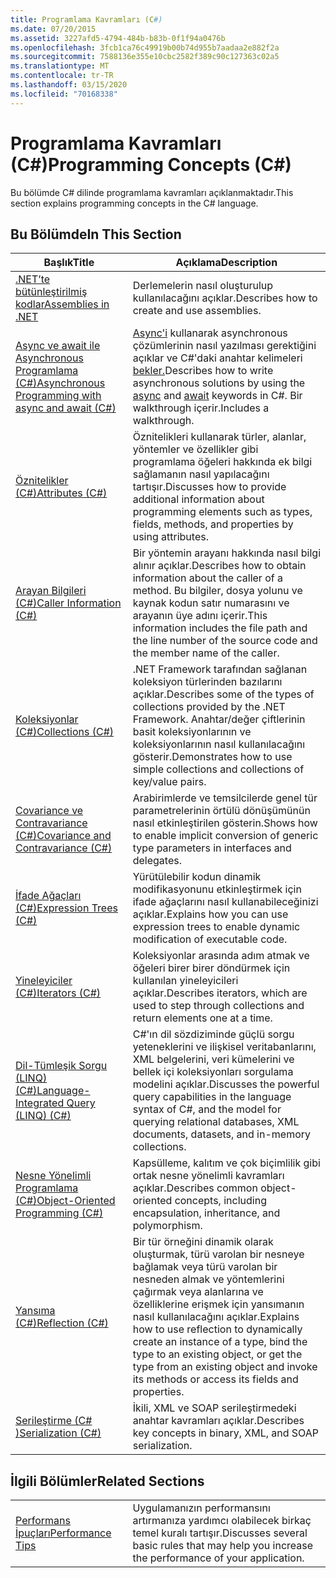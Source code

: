 ```yaml
---
title: Programlama Kavramları (C#)
ms.date: 07/20/2015
ms.assetid: 3227afd5-4794-484b-b83b-0f1f94a0476b
ms.openlocfilehash: 3fcb1ca76c49919b00b74d955b7aadaa2e882f2a
ms.sourcegitcommit: 7588136e355e10cbc2582f389c90c127363c02a5
ms.translationtype: MT
ms.contentlocale: tr-TR
ms.lasthandoff: 03/15/2020
ms.locfileid: "70168338"
---
```

# <a name="programming-concepts-c"></a><span data-ttu-id="a5b5c-102">Programlama Kavramları (C#)</span><span class="sxs-lookup"><span data-stu-id="a5b5c-102">Programming Concepts (C#)</span></span>
<span data-ttu-id="a5b5c-103">Bu bölümde C# dilinde programlama kavramları açıklanmaktadır.</span><span class="sxs-lookup"><span data-stu-id="a5b5c-103">This section explains programming concepts in the C# language.</span></span>  
  
## <a name="in-this-section"></a><span data-ttu-id="a5b5c-104">Bu Bölümde</span><span class="sxs-lookup"><span data-stu-id="a5b5c-104">In This Section</span></span>  
  
|<span data-ttu-id="a5b5c-105">Başlık</span><span class="sxs-lookup"><span data-stu-id="a5b5c-105">Title</span></span>|<span data-ttu-id="a5b5c-106">Açıklama</span><span class="sxs-lookup"><span data-stu-id="a5b5c-106">Description</span></span>|  
|-----------|-----------------|  
|[<span data-ttu-id="a5b5c-107">.NET’te bütünleştirilmiş kodlar</span><span class="sxs-lookup"><span data-stu-id="a5b5c-107">Assemblies in .NET</span></span>](../../../standard/assembly/index.md)|<span data-ttu-id="a5b5c-108">Derlemelerin nasıl oluşturulup kullanılacağını açıklar.</span><span class="sxs-lookup"><span data-stu-id="a5b5c-108">Describes how to create and use assemblies.</span></span>|  
|[<span data-ttu-id="a5b5c-109">Async ve await ile Asynchronous Programlama (C#)</span><span class="sxs-lookup"><span data-stu-id="a5b5c-109">Asynchronous Programming with async and await (C#)</span></span>](./async/index.md)|<span data-ttu-id="a5b5c-110">[Async'i](../../language-reference/keywords/async.md) kullanarak asynchronous çözümlerinin nasıl yazılması gerektiğini açıklar ve C#'daki anahtar kelimeleri [bekler.](../../language-reference/operators/await.md)</span><span class="sxs-lookup"><span data-stu-id="a5b5c-110">Describes how to write asynchronous solutions by using the [async](../../language-reference/keywords/async.md) and [await](../../language-reference/operators/await.md) keywords in C#.</span></span> <span data-ttu-id="a5b5c-111">Bir walkthrough içerir.</span><span class="sxs-lookup"><span data-stu-id="a5b5c-111">Includes a walkthrough.</span></span>|  
|[<span data-ttu-id="a5b5c-112">Öznitelikler (C#)</span><span class="sxs-lookup"><span data-stu-id="a5b5c-112">Attributes (C#)</span></span>](./attributes/index.md)|<span data-ttu-id="a5b5c-113">Öznitelikleri kullanarak türler, alanlar, yöntemler ve özellikler gibi programlama öğeleri hakkında ek bilgi sağlamanın nasıl yapılacağını tartışır.</span><span class="sxs-lookup"><span data-stu-id="a5b5c-113">Discusses how to provide additional information about programming elements such as types, fields, methods, and properties by using attributes.</span></span>|  
|[<span data-ttu-id="a5b5c-114">Arayan Bilgileri (C#)</span><span class="sxs-lookup"><span data-stu-id="a5b5c-114">Caller Information (C#)</span></span>](./caller-information.md)|<span data-ttu-id="a5b5c-115">Bir yöntemin arayanı hakkında nasıl bilgi alınır açıklar.</span><span class="sxs-lookup"><span data-stu-id="a5b5c-115">Describes how to obtain information about the caller of a method.</span></span> <span data-ttu-id="a5b5c-116">Bu bilgiler, dosya yolunu ve kaynak kodun satır numarasını ve arayanın üye adını içerir.</span><span class="sxs-lookup"><span data-stu-id="a5b5c-116">This information includes the file path and the line number of the source code and the member name of the caller.</span></span>|  
|[<span data-ttu-id="a5b5c-117">Koleksiyonlar (C#)</span><span class="sxs-lookup"><span data-stu-id="a5b5c-117">Collections (C#)</span></span>](./collections.md)|<span data-ttu-id="a5b5c-118">.NET Framework tarafından sağlanan koleksiyon türlerinden bazılarını açıklar.</span><span class="sxs-lookup"><span data-stu-id="a5b5c-118">Describes some of the types of collections provided by the .NET Framework.</span></span> <span data-ttu-id="a5b5c-119">Anahtar/değer çiftlerinin basit koleksiyonlarının ve koleksiyonlarının nasıl kullanılacağını gösterir.</span><span class="sxs-lookup"><span data-stu-id="a5b5c-119">Demonstrates how to use simple collections and collections of key/value pairs.</span></span>|  
|[<span data-ttu-id="a5b5c-120">Covariance ve Contravariance (C#)</span><span class="sxs-lookup"><span data-stu-id="a5b5c-120">Covariance and Contravariance (C#)</span></span>](./covariance-contravariance/index.md)|<span data-ttu-id="a5b5c-121">Arabirimlerde ve temsilcilerde genel tür parametrelerinin örtülü dönüşümünün nasıl etkinleştirilen gösterin.</span><span class="sxs-lookup"><span data-stu-id="a5b5c-121">Shows how to enable implicit conversion of generic type parameters in interfaces and delegates.</span></span>|  
|[<span data-ttu-id="a5b5c-122">İfade Ağaçları (C#)</span><span class="sxs-lookup"><span data-stu-id="a5b5c-122">Expression Trees (C#)</span></span>](./expression-trees/index.md)|<span data-ttu-id="a5b5c-123">Yürütülebilir kodun dinamik modifikasyonunu etkinleştirmek için ifade ağaçlarını nasıl kullanabileceğinizi açıklar.</span><span class="sxs-lookup"><span data-stu-id="a5b5c-123">Explains how you can use expression trees to enable dynamic modification of executable code.</span></span>|  
|[<span data-ttu-id="a5b5c-124">Yineleyiciler (C#)</span><span class="sxs-lookup"><span data-stu-id="a5b5c-124">Iterators (C#)</span></span>](./iterators.md)|<span data-ttu-id="a5b5c-125">Koleksiyonlar arasında adım atmak ve öğeleri birer birer döndürmek için kullanılan yineleyicileri açıklar.</span><span class="sxs-lookup"><span data-stu-id="a5b5c-125">Describes iterators, which are used to step through collections and return elements one at a time.</span></span>|  
|[<span data-ttu-id="a5b5c-126">Dil-Tümleşik Sorgu (LINQ) (C#)</span><span class="sxs-lookup"><span data-stu-id="a5b5c-126">Language-Integrated Query (LINQ) (C#)</span></span>](./linq/index.md)|<span data-ttu-id="a5b5c-127">C#'ın dil sözdiziminde güçlü sorgu yeteneklerini ve ilişkisel veritabanlarını, XML belgelerini, veri kümelerini ve bellek içi koleksiyonları sorgulama modelini açıklar.</span><span class="sxs-lookup"><span data-stu-id="a5b5c-127">Discusses the powerful query capabilities in the language syntax of C#, and the model for querying relational databases, XML documents, datasets, and in-memory collections.</span></span>|  
|[<span data-ttu-id="a5b5c-128">Nesne Yönelimli Programlama (C#)</span><span class="sxs-lookup"><span data-stu-id="a5b5c-128">Object-Oriented Programming (C#)</span></span>](./object-oriented-programming.md)|<span data-ttu-id="a5b5c-129">Kapsülleme, kalıtım ve çok biçimlilik gibi ortak nesne yönelimli kavramları açıklar.</span><span class="sxs-lookup"><span data-stu-id="a5b5c-129">Describes common object-oriented concepts, including encapsulation, inheritance, and polymorphism.</span></span>|  
|[<span data-ttu-id="a5b5c-130">Yansıma (C#)</span><span class="sxs-lookup"><span data-stu-id="a5b5c-130">Reflection (C#)</span></span>](./reflection.md)|<span data-ttu-id="a5b5c-131">Bir tür örneğini dinamik olarak oluşturmak, türü varolan bir nesneye bağlamak veya türü varolan bir nesneden almak ve yöntemlerini çağırmak veya alanlarına ve özelliklerine erişmek için yansımanın nasıl kullanılacağını açıklar.</span><span class="sxs-lookup"><span data-stu-id="a5b5c-131">Explains how to use reflection to dynamically create an instance of a type, bind the type to an existing object, or get the type from an existing object and invoke its methods or access its fields and properties.</span></span>|  
|[<span data-ttu-id="a5b5c-132">Serileştirme (C# )</span><span class="sxs-lookup"><span data-stu-id="a5b5c-132">Serialization (C#)</span></span>](./serialization/index.md)|<span data-ttu-id="a5b5c-133">İkili, XML ve SOAP serileştirmedeki anahtar kavramları açıklar.</span><span class="sxs-lookup"><span data-stu-id="a5b5c-133">Describes key concepts in binary, XML, and SOAP serialization.</span></span>|  
  
## <a name="related-sections"></a><span data-ttu-id="a5b5c-134">İlgili Bölümler</span><span class="sxs-lookup"><span data-stu-id="a5b5c-134">Related Sections</span></span>  
  
|||  
|---|---|  
|[<span data-ttu-id="a5b5c-135">Performans İpuçları</span><span class="sxs-lookup"><span data-stu-id="a5b5c-135">Performance Tips</span></span>](../../../framework/performance/performance-tips.md) | <span data-ttu-id="a5b5c-136">Uygulamanızın performansını artırmanıza yardımcı olabilecek birkaç temel kuralı tartışır.</span><span class="sxs-lookup"><span data-stu-id="a5b5c-136">Discusses several basic rules that may help you increase the performance of your application.</span></span>|
